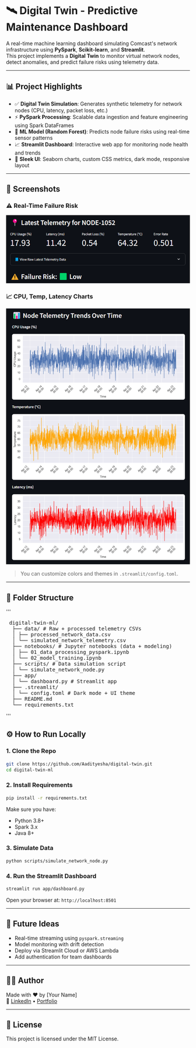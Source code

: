 # 🛰 Digital Twin - Predictive Maintenance Dashboard

A real-time machine learning dashboard simulating Comcast's network infrastructure using **PySpark**, **Scikit-learn**, and **Streamlit**.  
This project implements a **Digital Twin** to monitor virtual network nodes, detect anomalies, and predict failure risks using telemetry data.

---

## 📊 Project Highlights

- ✅ **Digital Twin Simulation**: Generates synthetic telemetry for network nodes (CPU, latency, packet loss, etc.)
- ⚡ **PySpark Processing**: Scalable data ingestion and feature engineering using Spark DataFrames
- 🧠 **ML Model (Random Forest)**: Predicts node failure risks using real-time sensor patterns
- 📈 **Streamlit Dashboard**: Interactive web app for monitoring node health and trends
- 💄 **Sleek UI**: Seaborn charts, custom CSS metrics, dark mode, responsive layout

---

## 📸 Screenshots

### ⚠️ Real-Time Failure Risk
![risk](./screenshots/failure_risk.png)

### 📈 CPU, Temp, Latency Charts
![charts](./screenshots/telemetry_trends.png)

> You can customize colors and themes in `.streamlit/config.toml`.

---

## 📁 Folder Structure
'''
<pre> digital-twin-ml/ 
  ├── data/ # Raw + processed telemetry CSVs 
  │ ├── processed_network_data.csv
  │ └── simulated_network_telemetry.csv
  ├── notebooks/ # Jupyter notebooks (data + modeling) 
  │ ├── 01_data_processing_pyspark.ipynb
  │ └── 02_model_training.ipynb
  ├── scripts/ # Data simulation script 
  │ └── simulate_network_node.py
  ├── app/ 
  │ └── dashboard.py # Streamlit app 
  ├── .streamlit/ 
  │ └── config.toml # Dark mode + UI theme 
  ├── README.md 
  └── requirements.txt </pre>
'''
## ⚙️ How to Run Locally

### 1. Clone the Repo

```bash
git clone https://github.com/Aadityesha/digital-twin.git
cd digital-twin-ml
```

### 2. Install Requirements

```bash
pip install -r requirements.txt
```

Make sure you have:
- Python 3.8+
- Spark 3.x
- Java 8+

### 3. Simulate Data

```bash
python scripts/simulate_network_node.py
```

### 4. Run the Streamlit Dashboard

```bash
streamlit run app/dashboard.py
```

Open your browser at: `http://localhost:8501`

---

## 🔮 Future Ideas

- Real-time streaming using `pyspark.streaming`
- Model monitoring with drift detection
- Deploy via Streamlit Cloud or AWS Lambda
- Add authentication for team dashboards

---

## 👨‍💻 Author

Made with ❤️ by [Your Name]  
🔗 [LinkedIn](https://linkedin.com/in/your-name) • [Portfolio](https://yourportfolio.dev)

---

## 📄 License

This project is licensed under the MIT License.
